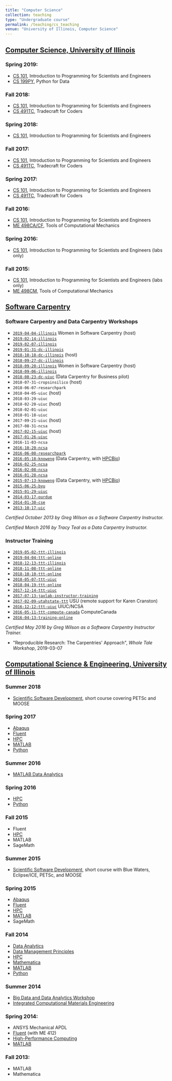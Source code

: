 ```yaml
---
title: "Computer Science"
collection: teaching
type: "Undergraduate course"
permalink: /teaching/cs_teaching
venue: "University of Illinois, Computer Science"
---
```


##  [Computer Science, University of Illinois](https://cs.illinois.edu)

### Spring 2019:

-   [CS 101](https://go.illinois.edu/cs101), Introduction to Programming for Scientists and Engineers
-   [CS 199PY](https://relate.cs.illinois.edu/course/cs199py-sp19b), Python for Data

### Fall 2018:

-   [CS 101](https://go.illinois.edu/cs101), Introduction to Programming for Scientists and Engineers
-   [CS 491TC](https://relate.cs.illinois.edu/course/cs491tc-fa18), Tradecraft for Coders

### Spring 2018:

-   [CS 101](https://go.illinois.edu/cs101), Introduction to Programming for Scientists and Engineers

### Fall 2017:

-   [CS 101](https://go.illinois.edu/cs101), Introduction to Programming for Scientists and Engineers
-   [CS 491TC](https://relate.cs.illinois.edu/course/cs491sp17), Tradecraft for Coders

### Spring 2017:

-   [CS 101](https://go.illinois.edu/cs101), Introduction to Programming for Scientists and Engineers
-   [CS 491TC](https://relate.cs.illinois.edu/course/cs491sp17), Tradecraft for Coders

### Fall 2016:

-   [CS 101](https://go.illinois.edu/cs101), Introduction to Programming for Scientists and Engineers
-   [ME 498CA/CF](https://davis68.github.io/me498cf-fa16), Tools of Computational Mechanics

### Spring 2016:

-   [CS 101](https://go.illinois.edu/cs101), Introduction to Programming for Scientists and Engineers (labs only)

### Fall 2015:

-   [CS 101](https://go.illinois.edu/cs101), Introduction to Programming for Scientists and Engineers (labs only)
-   [ME 498CM](https://uiuc-cse.github.io/me498cm-fa15), Tools of Computational Mechanics


##  [Software Carpentry](https://software-carpentry.org/)

### Software Carpentry and Data Carpentry Workshops

-   [`2019-04-04-illinois`](https://swc-uiuc.github.io/2019-04-04-illinois/) Women in Software Carpentry (host)
-   [`2019-02-14-illinois`](https://swc-uiuc.github.io/2019-02-14-illinois/)
-   [`2019-02-07-illinois`](https://swc-uiuc.github.io/2019-02-07-illinois/)
-   [`2019-01-31-dc-illinois`](https://swc-uiuc.github.io/2019-01-31-dc-illinois/)
-   [`2018-10-18-dc-illinois`](https://swc-uiuc.github.io/2018-10-18-dc-illinois/) (host)
-   [`2018-09-27-dc-illinois`](https://swc-uiuc.github.io/2018-09-27-dc-illinois/)
-   [`2018-09-20-illinois`](https://swc-uiuc.github.io/2018-09-20-illinois/) Women in Software Carpentry (host)
-   [`2018-09-06-illinois`](https://swc-uiuc.github.io/2018-09-06-illinois/)
-   [`2018-08-23-dc-uiuc`](https://data-lessons.github.io/python-business) (Data Carpentry for Business pilot)
-   `2018-07-31-cropsinsilico` (host)
-   `2018-06-07-researchpark`
-   `2018-04-05-uiuc` (host)
-   `2018-03-29-uiuc`
-   `2018-02-20-uiuc` (host)
-   `2018-02-01-uiuc`
-   `2018-01-18-uiuc`
-   `2017-09-21-uiuc` (host)
-   `2017-08-31-ncsa`
-   [`2017-02-15-uiuc`](https://davis68.github.io/2017-02-15-uiuc) (host)
-   [`2017-01-26-uiuc`](https://davis68.github.io/2017-01-26-uiuc)
-   `2016-11-03-ncsa`
-   [`2016-10-20-ncsa`](https://davis68.github.io/2016-10-20-ncsa)
-   [`2016-06-08-researchpark`](https://davis68.github.io/2016-06-08-researchpark)
-   [`2016-05-18-knoweng`](https://wiki.illinois.edu/wiki/display/HPCBio/Data+Carpentry+Genomics+May+2016) (Data Carpentry, with [HPCBio](http://hpcbio.illinois.edu))
-   [`2016-02-25-ncsa`](https://uiuc-cse.github.io/2016-02-25-NCSA)
-   [`2016-02-08-ncsa`](https://uiuc-cse.github.io/2016-02-08-NCSA)
-   [`2016-01-28-ncsa`](https://uiuc-cse.github.io/2016-01-28-NCSA)
-   [`2015-07-13-knoweng`](https://wiki.illinois.edu/wiki/display/HPCBio/Data+Carpentry+July+2015) (Data Carpentry, with [HPCBio](http://hpcbio.illinois.edu))
-   [`2015-06-25-byu`](https://uiuc-cse.github.io/2015-06-25-byu)
-   [`2015-01-29-uiuc`](https://uiuc-cse.github.io/2015-01-29-uiuc)
-   [`2014-03-17-purdue`](https://swcarpentry.github.io/2014-03-17-purdue)
-   [`2014-01-30-cse`](https://uiuc-cse.github.io/2014-01-30-cse)
-   [`2013-10-17-uic`](https://jdblischak.github.io/2013-10-17-uic)

*Certified October 2013 by Greg Wilson as a Software Carpentry Instructor.*

*Certified March 2016 by Tracy Teal as a Data Carpentry Instructor.*

### Instructor Training

-   [`2019-05-02-ttt-illinois`]()
-   [`2019-04-04-ttt-online`]()
-   [`2018-12-13-ttt-illinois`](https://swc-uiuc.github.io/2018-12-13-ttt-illinois)
-   [`2018-11-08-ttt-online`](https://davis68.github.io/2018-11-08-ttt-online)
-   [`2018-10-10-ttt-online`](https://kcranston.github.io/2018-10-10-ttt-online-EST/)
-   [`2018-05-07-ttt-uiuc`](https://swc-uiuc.github.io/2018-05-07-ttt-uiuc)
-   [`2018-04-19-ttt-online`](https://davis68.github.io/2018-04-19-online-ttt)
-   [`2017-12-14-ttt-uiuc`](https://swc-uiuc.github.io/2017-12-14-ttt-uiuc)
-   [`2017-07-13-jaxlab-instructor-training`](https://github.com/JasonJWilliamsNY/2017-07-13-jaxlab-instructor-training)
-   [`2017-02-09-utahstate-ttt`](https://kcranston.github.io/2017-02-09-utahstate-ttt/)  USU (remote support for Karen Cranston)
-   [`2016-12-12-ttt-uiuc`](https://davis68.github.io/2016-12-12-ttt-uiuc/)  UIUC/NCSA
-   [`2016-05-11-ttt-compute-canada`](https://swcarpentry.github.io/2016-05-11-ttt-compute-canada)  ComputeCanada
-   [`2016-04-13-training-online`](https://swcarpentry.github.io/2016-04-13-training-online)

*Certified May 2016 by Greg Wilson as a Software Carpentry Instructor Trainer.*

-   "Reproducible Research:  The Carpentries' Approach", _Whole Tale Workshop_, 2019-03-07


##  [Computational Science \& Engineering, University of Illinois](https://cse.illinois.edu)

### Summer 2018

-   [Scientific Software Development](https://uiuc-cse.github.io/scidev-su18), short course covering PETSc and MOOSE

### Spring 2017

-   [Abaqus](https://uiuc-cse.github.io/abaqus-sp17)
-   [Fluent](https://uiuc-cse.github.io/fluent-sp17)
-   [HPC](https://uiuc-cse.github.io/hpc-sp17)
-   [MATLAB](https://uiuc-cse.github.io/matlab-sp17)
-   [Python](https://uiuc-cse.github.io/python-sp17)

### Summer 2016

-   [MATLAB Data Analytics](https://davis68.github.io/matlab-su16)

### Spring 2016

-   [HPC](https://uiuc-cse.github.io/hpc-sp16)
-   [Python](https://uiuc-cse.github.io/python-sp16)

### Fall 2015

-   Fluent
-   [HPC](https://maxim-belkin.github.io/hpc-fa15)
-   MATLAB
-   SageMath

### Summer 2015

-   [Scientific Software Development](https://uiuc-cse.github.io/scidev-su15), short course with Blue Waters, Eclipse/ICE, PETSc, and MOOSE

### Spring 2015

-   [Abaqus](https://uiuc-cse.github.io/abaqus-sp15)
-   [Fluent](https://uiuc-cse.github.io/fluent-sp15)
-   [HPC](https://uiuc-cse.github.io/hpc-sp15)
-   [MATLAB](https://uiuc-cse.github.io/matlab-sp15)
-   SageMath

### Fall 2014

-   [Data Analytics](https://uiuc-cse.github.io/data-fa14)
-   [Data Management Principles](https://uiuc-cse.github.io/2015-09-14-ilgisa/)
-   [HPC](https://uiuc-cse.github.io/hpc-fa14)
-   [Mathematica](https://uiuc-cse.github.io/mathematica-fa14)
-   [MATLAB](https://uiuc-cse.github.io/matlab-fa14)
-   [Python](https://uiuc-cse.github.io/python-fa14)

### Summer 2014

-   [Big Data and Data Analytics Workshop](https://uiuc-cse.github.io/bdda-su14)
-   [Integrated Computational Materials Engineering](https://uiuc-cse.github.io/icme-su14)

### Spring 2014:

-   ANSYS Mechanical APDL
-   [Fluent](http://uiuc-cse.github.io/fluent-sp14) (with ME 412)
-   [High-Performance Computing](http://uiuc-cse.github.io/hpc-sp14)
-   [MATLAB](uiuc-cse.github.io/matlab-sp14)

### Fall 2013:

-   MATLAB
-   Mathematica
